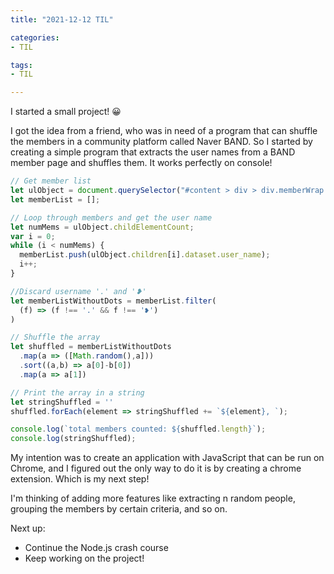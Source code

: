 ```yaml
---
title: "2021-12-12 TIL"

categories: 
- TIL

tags:
- TIL

---
```


I started a small project! 😀

I got the idea from a friend, who was in need of a program that can shuffle the members in a community platform called Naver BAND. So I started by creating a simple program that extracts the user names from a BAND member page and shuffles them. It works perfectly on console!

```jsx
// Get member list
let ulObject = document.querySelector("#content > div > div.memberWrap > div._memberListWrap > div > ul")
let memberList = [];

// Loop through members and get the user name
let numMems = ulObject.childElementCount;
var i = 0;
while (i < numMems) {
  memberList.push(ulObject.children[i].dataset.user_name);
  i++;
}

//Discard username '.' and '❥'
let memberListWithoutDots = memberList.filter(
  (f) => (f !== '.' && f !== '❥')
)

// Shuffle the array
let shuffled = memberListWithoutDots
  .map(a => ([Math.random(),a]))
  .sort((a,b) => a[0]-b[0])
  .map(a => a[1])

// Print the array in a string
let stringShuffled = ''
shuffled.forEach(element => stringShuffled += `${element}, `);

console.log(`total members counted: ${shuffled.length}`);
console.log(stringShuffled);
```

My intention was to create an application with JavaScript that can be run on Chrome, and I figured out the only way to do it is by creating a chrome extension. Which is my next step!

I'm thinking of adding more features like extracting n random people, grouping the members by certain criteria, and so on.

Next up:

- Continue the Node.js crash course
- Keep working on the project!
